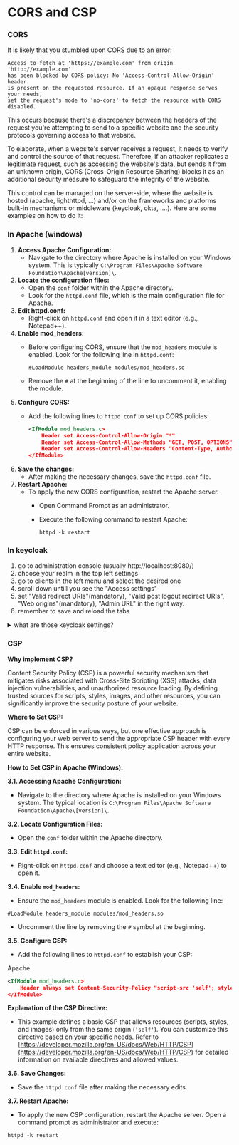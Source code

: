# CORS and CSP

### CORS

It is likely that you stumbled upon [CORS](../../iam-introduction/iam-protocols/cross-origin-resource-sharing.md) due to an error:

```markup
Access to fetch at 'https://example.com' from origin 'http://example.com'
has been blocked by CORS policy: No 'Access-Control-Allow-Origin' header 
is present on the requested resource. If an opaque response serves your needs,
set the request's mode to 'no-cors' to fetch the resource with CORS disabled.
```

This occurs because there's a discrepancy between the headers of the request you're attempting to send to a specific website and the security protocols governing access to that website.

To elaborate, when a website's server receives a request, it needs to verify and control the source of that request. Therefore, if an attacker replicates a legitimate request, such as accessing the website's data, but sends it from an unknown origin, CORS (Cross-Origin Resource Sharing) blocks it as an additional security measure to safeguard the integrity of the website.

This control can be managed on the server-side, where the website is hosted (apache, lighthttpd,  ...) and/or on the frameworks and platforms built-in mechanisms or middleware (keycloak, okta, ....). Here are some examples on how to do it:

### In Apache (windows)

1. **Access Apache Configuration:**
   * Navigate to the directory where Apache is installed on your Windows system. This is typically `C:\Program Files\Apache Software Foundation\Apache[version]\`.
2. **Locate the configuration files:**
   * Open the `conf` folder within the Apache directory.
   * Look for the `httpd.conf` file, which is the main configuration file for Apache.
3. **Edit httpd.conf:**
   * Right-click on `httpd.conf` and open it in a text editor (e.g., Notepad++).
4. **Enable mod\_headers:**
   *   Before configuring CORS, ensure that the `mod_headers` module is enabled. Look for the following line in `httpd.conf`:

       ```markup
       #LoadModule headers_module modules/mod_headers.so
       ```
   * Remove the `#` at the beginning of the line to uncomment it, enabling the module.
5. **Configure CORS:**
   *   Add the following lines to `httpd.conf` to set up CORS policies:

       ```xml
       <IfModule mod_headers.c>
           Header set Access-Control-Allow-Origin "*"
           Header set Access-Control-Allow-Methods "GET, POST, OPTIONS"
           Header set Access-Control-Allow-Headers "Content-Type, Authorization"
       </IfModule>
       ```
6. **Save the changes:**
   * After making the necessary changes, save the `httpd.conf` file.
7. **Restart Apache:**
   * To apply the new CORS configuration, restart the Apache server.
     * Open Command Prompt as an administrator.
     *   Execute the following command to restart Apache:

         ```
         httpd -k restart
         ```

### In keycloak

1. go to administration console (usually http://localhost:8080/)
2. choose your realm in the top left settings
3. go to clients in the left menu and select the desired one
4. scroll down untill you see the "Access settings"
5. set "Valid redirect URIs"(mandatory), "Valid post logout redirect URIs", "Web origins"(mandatory), "Admin URL" in the right way.
6. remember to save and reload the tabs

<details>

<summary>what are those keycloak settings?</summary>

Valid redirect URIs->Valid URI pattern a browser can redirect to after a successful login. Simple wildcards are allowed such as 'http://example.com/_'. Relative path can be specified too such as /my/relative/path/_. Relative paths are relative to the client root URL, or if none is specified the auth server root URL is used. For SAML, you must set valid URI patterns if you are relying on the consumer service URL embedded with the login request.\
\
Valid post logout redirect URIs->Valid URI pattern a browser can redirect to after a successful logout. A value of '+' or an empty field will use the list of valid redirect uris. A value of '-' will not allow any post logout redirect uris. Simple wildcards are allowed such as 'http://example.com/_'. Relative path can be specified too such as /my/relative/path/_. Relative paths are relative to the client root URL, or if none is specified the auth server root URL is used.

Web origins->Allowed CORS origins. To permit all origins of Valid Redirect URIs, add '+'. This does not include the '_' wildcard though. To permit all origins, explicitly add '_'.

Admin URL->URL to the admin interface of the client. Set this if the client supports the adapter REST API. This REST API allows the auth server to push revocation policies and other administrative tasks. Usually this is set to the base URL of the client.

</details>

### CSP

**Why implement CSP?**

Content Security Policy (CSP) is a powerful security mechanism that mitigates risks associated with Cross-Site Scripting (XSS) attacks, data injection vulnerabilities, and unauthorized resource loading. By defining trusted sources for scripts, styles, images, and other resources, you can significantly improve the security posture of your website.

**Where to Set CSP:**

CSP can be enforced in various ways, but one effective approach is configuring your web server to send the appropriate CSP header with every HTTP response. This ensures consistent policy application across your entire website.

**How to Set CSP in Apache (Windows):**

**3.1. Accessing Apache Configuration:**

* Navigate to the directory where Apache is installed on your Windows system. The typical location is `C:\Program Files\Apache Software Foundation\Apache\[version]\`.

**3.2. Locate Configuration Files:**

* Open the `conf` folder within the Apache directory.

**3.3. Edit `httpd.conf`:**

* Right-click on `httpd.conf` and choose a text editor (e.g., Notepad++) to open it.

**3.4. Enable `mod_headers`:**

* Ensure the `mod_headers` module is enabled. Look for the following line:

```
#LoadModule headers_module modules/mod_headers.so
```

* Uncomment the line by removing the `#` symbol at the beginning.

**3.5. Configure CSP:**

* Add the following lines to `httpd.conf` to establish your CSP:

Apache

```xml
<IfModule mod_headers.c>
    Header always set Content-Security-Policy "script-src 'self'; style-src 'self'; img-src 'self';"
</IfModule>
```

**Explanation of the CSP Directive:**

* This example defines a basic CSP that allows resources (scripts, styles, and images) only from the same origin (`'self'`). You can customize this directive based on your specific needs. Refer to [https://developer.mozilla.org/en-US/docs/Web/HTTP/CSP](https://developer.mozilla.org/en-US/docs/Web/HTTP/CSP) for detailed information on available directives and allowed values.

**3.6. Save Changes:**

* Save the `httpd.conf` file after making the necessary edits.

**3.7. Restart Apache:**

* To apply the new CSP configuration, restart the Apache server. Open a command prompt as administrator and execute:

```
httpd -k restart
```
